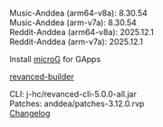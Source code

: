 Music-Anddea (arm64-v8a): 8.30.54  
Music-Anddea (arm-v7a): 8.30.54  
Reddit-Anddea (arm64-v8a): 2025.12.1  
Reddit-Anddea (arm-v7a): 2025.12.1  

Install [microG](https://github.com/ReVanced/GmsCore/releases) for GApps  

[revanced-builder](https://github.com/geologically/revanced-builder)
  
CLI: j-hc/revanced-cli-5.0.0-all.jar  
Patches: anddea/patches-3.12.0.rvp  
[Changelog](https://github.com/anddea/revanced-patches/releases/tag/v3.12.0)  
